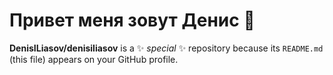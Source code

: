 # Привет меня зовут Денис 👋


**DenisILiasov/denisiliasov** is a ✨ _special_ ✨ repository because its `README.md` (this file) appears on your GitHub profile.
